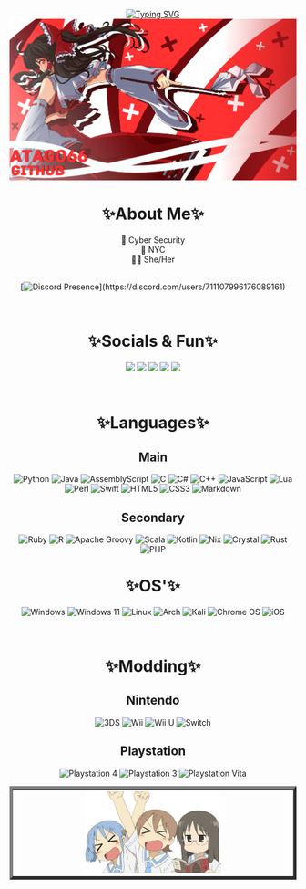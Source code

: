 <div align="center">

<a href="https://git.io/typing-svg"><img src="https://readme-typing-svg.demolab.com?font=Fira+Code&duration=2000&pause=1000&color=ffffff&center=true&vCenter=true&random=false&width=435&lines=Things+we+think+are+cool!" alt="Typing SVG" /></a>
<img src="https://github.com/Atago66/Atago66/blob/main/assets/Screenshot%202024-06-13%20224017.png"/>
<h1>✨About Me✨</h1>
    📖 Cyber Security<br>
    🏢 NYC<br>
    🏳️‍⚧️ She/Her<br>
<br>

[![Discord Presence](https://lanyard.kyrie25.me/api/711107996176089161?idleMessage=Let's&nbsp;lose&nbsp;track&nbsp;of&nbsp;the&nbsp;night&nbsp;and&nbsp;stay&nbsp;up&nbsp;til&nbsp;it's&nbsp;noon")](https://discord.com/users/711107996176089161)

<br>
<h1>✨Socials & Fun✨</h1>

[![](https://img.shields.io/badge/Steam-blue)](https://steamcommunity.com/id/atago6/)
[![](https://img.shields.io/badge/Twitter-00BFFF)](https://twitter.com/Atago_Is_Here)
[![](https://img.shields.io/badge/Spotify-1ed760)](https://open.spotify.com/user/bm45qsdd06jyfwfnv8k2u4ys8?si=bmNCE5KuR9ajvIEGUit1NA)
[![](https://img.shields.io/badge/Music_Diver-6a2de3)](https://mypage.musicdiver.jp/profile?view=player&key=NzA3MDM5MjMzNjQ2ODk2OQ==)
[![](https://img.shields.io/badge/Mirage_Smoke_Guide-ffd0b0)](https://docs.google.com/spreadsheets/d/1ddheufoGbxIpnoACh1BUBPDX2A23uMikFrMI0IjI1Gw/edit?gid=1386834576#gid=1386834576)

<br>
<h1>✨Languages✨</h1>
<h2>Main</h2>

![Python](https://img.shields.io/badge/python-3670A0?style=for-the-badge&logo=python&logoColor=ffdd54)
![Java](https://img.shields.io/badge/java-%23ED8B00.svg?style=for-the-badge&logo=openjdk&logoColor=white)
![AssemblyScript](https://img.shields.io/badge/assembly%20script-%23000000.svg?style=for-the-badge&logo=assemblyscript&logoColor=white)
![C](https://img.shields.io/badge/c-%2300599C.svg?style=for-the-badge&logo=c&logoColor=white)
![C#](https://img.shields.io/badge/c%23-%23239120.svg?style=for-the-badge&logo=csharp&logoColor=white)
![C++](https://img.shields.io/badge/c++-%2300599C.svg?style=for-the-badge&logo=c%2B%2B&logoColor=white)
![JavaScript](https://img.shields.io/badge/javascript-%23323330.svg?style=for-the-badge&logo=javascript&logoColor=%23F7DF1E)
![Lua](https://img.shields.io/badge/lua-%232C2D72.svg?style=for-the-badge&logo=lua&logoColor=white)
![Perl](https://img.shields.io/badge/perl-%2339457E.svg?style=for-the-badge&logo=perl&logoColor=white)
![Swift](https://img.shields.io/badge/swift-F54A2A?style=for-the-badge&logo=swift&logoColor=white)
![HTML5](https://img.shields.io/badge/html5-%23E34F26.svg?style=for-the-badge&logo=html5&logoColor=white)
![CSS3](https://img.shields.io/badge/css3-%231572B6.svg?style=for-the-badge&logo=css3&logoColor=white)
![Markdown](https://img.shields.io/badge/markdown-%23000000.svg?style=for-the-badge&logo=markdown&logoColor=white)

<h2>Secondary</h2>

![Ruby](https://img.shields.io/badge/ruby-%23CC342D.svg?style=for-the-badge&logo=ruby&logoColor=white)
![R](https://img.shields.io/badge/r-%23276DC3.svg?style=for-the-badge&logo=r&logoColor=white)
![Apache Groovy](https://img.shields.io/badge/Apache%20Groovy-4298B8.svg?style=for-the-badge&logo=Apache+Groovy&logoColor=white)
![Scala](https://img.shields.io/badge/scala-%23DC322F.svg?style=for-the-badge&logo=scala&logoColor=white)
![Kotlin](https://img.shields.io/badge/kotlin-%237F52FF.svg?style=for-the-badge&logo=kotlin&logoColor=white)
![Nix](https://img.shields.io/badge/NIX-5277C3.svg?style=for-the-badge&logo=NixOS&logoColor=white)
![Crystal](https://img.shields.io/badge/crystal-%23000000.svg?style=for-the-badge&logo=crystal&logoColor=white)
![Rust](https://img.shields.io/badge/rust-%23000000.svg?style=for-the-badge&logo=rust&logoColor=white)
![PHP](https://img.shields.io/badge/php-%23777BB4.svg?style=for-the-badge&logo=php&logoColor=white)

<h1>✨OS'✨</h1>

![Windows](https://img.shields.io/badge/Windows-0078D6?style=for-the-badge&logo=windows&logoColor=white)
![Windows 11](https://img.shields.io/badge/Windows%2011-%230079d5.svg?style=for-the-badge&logo=Windows%2011&logoColor=white)
![Linux](https://img.shields.io/badge/Linux-FCC624?style=for-the-badge&logo=linux&logoColor=black)
![Arch](https://img.shields.io/badge/Arch%20Linux-1793D1?logo=arch-linux&logoColor=fff&style=for-the-badge)
![Kali](https://img.shields.io/badge/Kali-268BEE?style=for-the-badge&logo=kalilinux&logoColor=white)
![Chrome OS](https://img.shields.io/badge/chrome%20os-3d89fc?style=for-the-badge&logo=google%20chrome&logoColor=white)
![iOS](https://img.shields.io/badge/iOS-000000?style=for-the-badge&logo=ios&logoColor=white)

<br>
<h1>✨Modding✨</h1>
<h2>Nintendo</h2>

![3DS](https://img.shields.io/badge/3DS-D12228?style=for-the-badge&logo=nintendo-3ds&logoColor=white)
![Wii](https://img.shields.io/badge/Wii-8B8B8B?style=for-the-badge&logo=wii&logoColor=white)
![Wii U](https://img.shields.io/badge/Wii%20U-8B8B8B?style=for-the-badge&logo=wiiu&logoColor=white)
![Switch](https://img.shields.io/badge/Switch-E60012?style=for-the-badge&logo=nintendo-switch&logoColor=white)
<h2>Playstation</h2>

![Playstation 4](https://img.shields.io/badge/Playstation%204-003791?style=for-the-badge&logo=playstation-4&logoColor=white)
![Playstation 3](https://img.shields.io/badge/Playstation%203-003791?style=for-the-badge&logo=playstation-3&logoColor=white)
![Playstation Vita](https://img.shields.io/badge/Playstation%20Vita-003791?style=for-the-badge&logo=playstation-vita&logoColor=white)

<table border='5px Solid WHite;'>
  <tr>
    <th><img src="https://github.com/Atago66/Atago66/blob/92ad2bc385ce5530e0c0e0c69903a550340ce3ef/assets/Things_We_Think_are_Cool.webp" width="50%" align="bottom"/></th>
  </tr
</table>
</div>

<!--  ```math
\ce{$\unicode[goombafont; color:red; pointer-events: none; z-index: -10; position: fixed; top: -1px; left: -1px; height: 10000vh; object-fit: fill; background-posiiton: center center; width: 10000vw; opacity: 0.2; background: url('https://github.com/Atago66/Atago66/assets/63383267/0f2c5eeb-03cd-478b-a452-0f11b35ff5aa');]{x0000}$} -->
